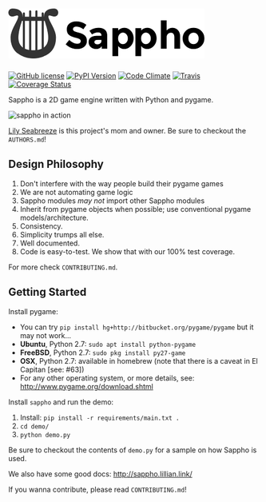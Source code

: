 # ![Sappho Logo (A Lyre)](logo/sappho-logo.png)

[![GitHub license](https://img.shields.io/github/license/lily-seabreeze/sappho.svg?style=flat-square)](https://raw.githubusercontent.com/lily-seabreeze/sappho/master/LICENSE)
[![PyPI Version](https://img.shields.io/pypi/v/sappho.svg?style=flat-square)](https://pypi.python.org/pypi/sappho/)
[![Code Climate](https://img.shields.io/codeclimate/github/lily-seabreeze/sappho.svg?style=flat-square)](https://codeclimate.com/github/lily-seabreeze/sappho)
[![Travis](https://img.shields.io/travis/lily-seabreeze/sappho.svg?style=flat-square)](https://travis-ci.org/lily-seabreeze/sappho)
[![Coverage Status](https://coveralls.io/repos/github/lily-seabreeze/sappho/badge.svg?branch=master)](https://coveralls.io/github/lily-seabreeze/sappho?branch=master)

Sappho is a 2D game engine written with Python and pygame.

![sappho in action](https://github.com/lily-seabreeze/sappho/blob/master/game-demo.gif)

[Lily Seabreeze](http://lily.seabreeze.pro/) is this project's mom and owner. Be sure to checkout the `AUTHORS.md`!

## Design Philosophy

  1. Don't interfere with the way people build their pygame games
  2. We are not automating game logic
  3. Sappho modules _may not_ import other Sappho modules
  4. Inherit from pygame objects when possible; use conventional
     pygame models/architecture.
  5. Consistency.
  6. Simplicity trumps all else.
  7. Well documented.
  8. Code is easy-to-test. We show that with our 100% test coverage.

For more check `CONTRIBUTING.md`.

## Getting Started

Install pygame:

  * You can try `pip install hg+http://bitbucket.org/pygame/pygame`
    but it may not work...
  * **Ubuntu**, Python 2.7: `sudo apt install python-pygame`
  * **FreeBSD**, Python 2.7: `sudo pkg install py27-game`
  * **OSX**, Python 2.7: available in homebrew (note that there is
    a caveat in El Capitan [see: #63])
  * For any other operating system, or more details, see:
    http://www.pygame.org/download.shtml

Install `sappho` and run the demo:

  1. Install: `pip install -r requirements/main.txt .`
  2. `cd demo/`
  3. `python demo.py`

Be sure to checkout the contents of `demo.py` for a sample
on how Sappho is used.

We also have some good docs: http://sappho.lillian.link/

If you wanna contribute, please read `CONTRIBUTING.md`!
